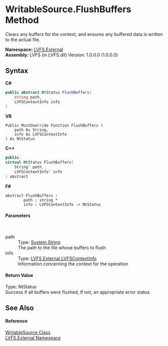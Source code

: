 # WritableSource.FlushBuffers Method 
 

Clears any buffers for the context, and ensures any buffered data is written to the actual file.

**Namespace:**&nbsp;<a href="ce38c3d6-f720-9c09-02a8-24d191d963ed">LVFS.External</a><br />**Assembly:**&nbsp;LVFS (in LVFS.dll) Version: 1.0.0.0 (1.0.0.0)

## Syntax

**C#**<br />
``` C#
public abstract NtStatus FlushBuffers(
	string path,
	LVFSContextInfo info
)
```

**VB**<br />
``` VB
Public MustOverride Function FlushBuffers ( 
	path As String,
	info As LVFSContextInfo
) As NtStatus
```

**C++**<br />
``` C++
public:
virtual NtStatus FlushBuffers(
	String^ path, 
	LVFSContextInfo^ info
) abstract
```

**F#**<br />
``` F#
abstract FlushBuffers : 
        path : string * 
        info : LVFSContextInfo -> NtStatus 

```


#### Parameters
&nbsp;<dl><dt>path</dt><dd>Type: <a href="http://msdn2.microsoft.com/en-us/library/s1wwdcbf" target="_blank">System.String</a><br />The path to the file whose buffers to flush</dd><dt>info</dt><dd>Type: <a href="09c74a4d-3965-0d4b-f9f9-f9b54f7d56d9">LVFS.External.LVFSContextInfo</a><br />Information concerning the context for the operation</dd></dl>

#### Return Value
Type: NtStatus<br />Success if all buffers were flushed, If not, an appropriate error status.

## See Also


#### Reference
<a href="eef32198-3bf0-ea5f-1d5c-ef3cf7488a57">WritableSource Class</a><br /><a href="ce38c3d6-f720-9c09-02a8-24d191d963ed">LVFS.External Namespace</a><br />